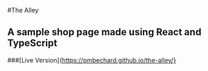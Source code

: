 #The Alley

## A sample shop page made using React and TypeScript

###[Live Version]{https://pmbechard.github.io/the-alley/}
